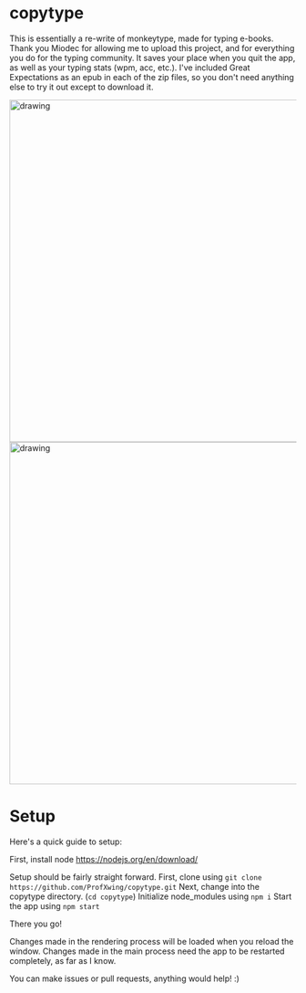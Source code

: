# copytype

This is essentially a re-write of monkeytype, made for typing e-books. Thank you Miodec for allowing me to upload this project, and for everything you do for the typing community. It saves your place when you quit the app, as well as your typing stats (wpm, acc, etc.). I've included Great Expectations as an epub in each of the zip files, so you don't need anything else to try it out except to download it.

<img src="https://user-images.githubusercontent.com/50530928/178306716-9073aa38-4f92-43b4-aaca-70545d8a425d.png" alt="drawing" width="600"/>
<img src="https://user-images.githubusercontent.com/50530928/178306743-9f2ad49e-2d85-4eea-89b7-e338787a057b.png" alt="drawing" width="600"/>

# Setup

Here's a quick guide to setup:

First, install node https://nodejs.org/en/download/

Setup should be fairly straight forward. 
First, clone using `git clone https://github.com/ProfXwing/copytype.git`
Next, change into the copytype directory. (`cd copytype`)
Initialize node_modules using `npm i`
Start the app using `npm start`

There you go!

Changes made in the rendering process will be loaded when you reload the window. 
Changes made in the main process need the app to be restarted completely, as far as I know.

You can make issues or pull requests, anything would help! :)
